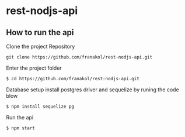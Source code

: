 # rest-nodjs-api
## How to run the api

Clone the project Repository
```
git clone https://github.com/franakol/rest-nodjs-api.git
```

Enter the project folder
``` 
$ cd https://github.com/franakol/rest-nodjs-api.git
```
Database setup install postgres driver and sequelize by runing the code blow
``` 
$ npm install sequelize pg
```

Run the api
```
$ npm start
```
